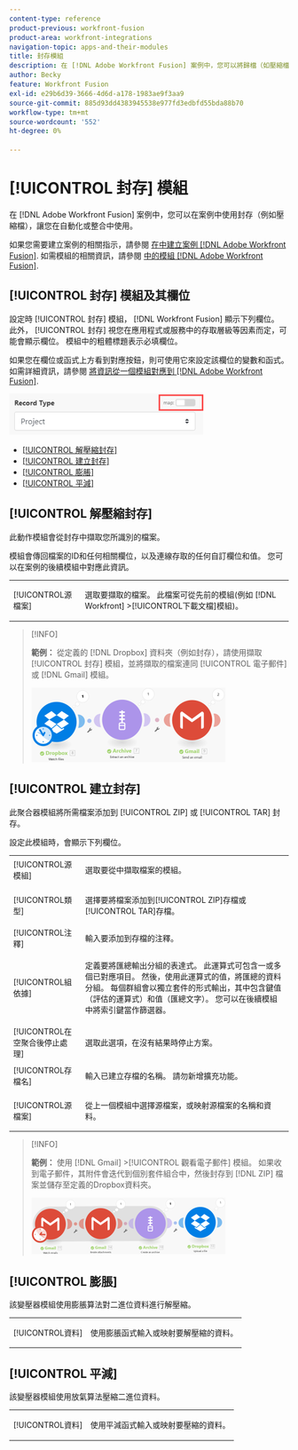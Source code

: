 ```yaml
---
content-type: reference
product-previous: workfront-fusion
product-area: workfront-integrations
navigation-topic: apps-and-their-modules
title: 封存模組
description: 在 [!DNL Adobe Workfront Fusion] 案例中，您可以將歸檔（如壓縮檔案）連接到多個第三方應用程式和服務。 例如，您可以設定案例，
author: Becky
feature: Workfront Fusion
exl-id: e29b6d39-3666-4d6d-a178-1983ae9f3aa9
source-git-commit: 885d93dd4383945538e977fd3edbfd55bda88b70
workflow-type: tm+mt
source-wordcount: '552'
ht-degree: 0%

---
```


# [!UICONTROL 封存] 模組

在 [!DNL Adobe Workfront Fusion] 案例中，您可以在案例中使用封存（例如壓縮檔），讓您在自動化或整合中使用。

如果您需要建立案例的相關指示，請參閱 [在中建立案例 [!DNL Adobe Workfront Fusion]](../../workfront-fusion/scenarios/create-a-scenario.md). 如需模組的相關資訊，請參閱 [中的模組 [!DNL Adobe Workfront Fusion]](../../workfront-fusion/modules/modules.md).

## [!UICONTROL 封存] 模組及其欄位

設定時 [!UICONTROL 封存] 模組， [!DNL Workfront Fusion] 顯示下列欄位。 此外， [!UICONTROL 封存] 視您在應用程式或服務中的存取層級等因素而定，可能會顯示欄位。 模組中的粗體標題表示必填欄位。

如果您在欄位或函式上方看到對應按鈕，則可使用它來設定該欄位的變數和函式。 如需詳細資訊，請參閱 [將資訊從一個模組對應到 [!DNL Adobe Workfront Fusion]](../../workfront-fusion/mapping/map-information-between-modules.md).

![](assets/map-toggle-350x74.png)

* [[!UICONTROL 解壓縮封存]](#extract-an-archive)
* [[!UICONTROL 建立封存]](#create-an-archive)
* [[!UICONTROL 膨脹]](#inflate)
* [[!UICONTROL 平減]](#deflate)

## [!UICONTROL 解壓縮封存]

此動作模組會從封存中擷取您所識別的檔案。

模組會傳回檔案的ID和任何相關欄位，以及連線存取的任何自訂欄位和值。 您可以在案例的後續模組中對應此資訊。

<table style="table-layout:auto">
 <col> 
 <col> 
 <tbody> 
  <tr> 
   <td>[!UICONTROL源檔案]</td> 
   <td> <p> 選取要擷取的檔案。 此檔案可從先前的模組(例如 [!DNL Workfront] &gt;[!UICONTROL下載文檔]模組)。</p>  </td> 
  </tr> 
 </tbody> 
</table>

>[!INFO]
>
>**範例：** 從定義的 [!DNL Dropbox] 資料夾（例如封存），請使用擷取 [!UICONTROL 封存] 模組，並將擷取的檔案連同 [!UICONTROL 電子郵件] 或 [!DNL Gmail] 模組。
>
>![](assets/example-dropbox-350x134.png)

## [!UICONTROL 建立封存]

此聚合器模組將所需檔案添加到 [!UICONTROL ZIP] 或 [!UICONTROL TAR] 封存。

設定此模組時，會顯示下列欄位。

<table style="table-layout:auto"> 
 <col> 
 <col> 
 <tbody> 
  <tr> 
   <td>[!UICONTROL源模組]</td> 
   <td> <p> 選取要從中擷取檔案的模組。</p> </td> 
  </tr> 
  <tr> 
   <td>[!UICONTROL類型] </td> 
   <td> <p>選擇要將檔案添加到[!UICONTROL ZIP]存檔或[!UICONTROL TAR]存檔。</p> </td> 
  </tr> 
  <tr> 
   <td>[!UICONTROL注釋]</td> 
   <td>輸入要添加到存檔的注釋。</td> 
  </tr> 
  <tr> 
   <td>[!UICONTROL組依據]</td> 
   <td> <p>定義要將匯總輸出分組的表達式。 此運算式可包含一或多個已對應項目。 然後，使用此運算式的值，將匯總的資料分組。 每個群組會以獨立套件的形式輸出，其中包含鍵值（評估的運算式）和值（匯總文字）。 您可以在後續模組中將索引鍵當作篩選器。</p> </td> 
  </tr> 
  <tr> 
   <td>[!UICONTROL在空聚合後停止處理]</td> 
   <td>選取此選項，在沒有結果時停止方案。</td> 
  </tr> 
  <tr> 
   <td>[!UICONTROL存檔名]</td> 
   <td> <p> 輸入已建立存檔的名稱。 請勿新增擴充功能。</p> </td> 
  </tr> 
  <tr> 
   <td>[!UICONTROL源檔案]</td> 
   <td> <p>從上一個模組中選擇源檔案，或映射源檔案的名稱和資料。</p> </td> 
  </tr> 
 </tbody> 
</table>

>[!INFO]
>
>**範例：** 使用 [!DNL Gmail] >[!UICONTROL 觀看電子郵件] 模組。 如果收到電子郵件，其附件會迭代到個別套件組合中，然後封存到 [!DNL ZIP] 檔案並儲存至定義的Dropbox資料夾。
>
>![](assets/example-gmail-350x102.png)

## [!UICONTROL 膨脹]

該變壓器模組使用膨脹算法對二進位資料進行解壓縮。

<table style="table-layout:auto">
 <col> 
 <col> 
 <tbody> 
  <tr> 
   <td>[!UICONTROL資料] </td> 
   <td> <p>使用膨脹函式輸入或映射要解壓縮的資料。</p> </td> 
  </tr> 
 </tbody> 
</table>

## [!UICONTROL 平減]

該變壓器模組使用放氣算法壓縮二進位資料。

<table style="table-layout:auto">
 <col> 
 <col> 
 <tbody> 
  <tr> 
   <td>[!UICONTROL資料] </td> 
   <td> <p>使用平減函式輸入或映射要壓縮的資料。</p> </td> 
  </tr> 
 </tbody> 
</table>
